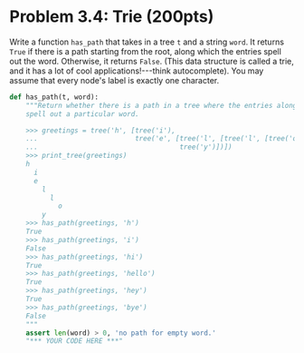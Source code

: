 # Problem 3.4: Trie (200pts)

Write a function `has_path` that takes in a tree `t` and a string `word`. It returns `True` if there is a path starting from the root, along which the entries spell out the word. Otherwise, it returns `False`. (This data structure is called a trie, and it has a lot of cool applications!---think autocomplete). You may assume that every node's label is exactly one character.

```python
def has_path(t, word):
    """Return whether there is a path in a tree where the entries along the path
    spell out a particular word.

    >>> greetings = tree('h', [tree('i'),
    ...                        tree('e', [tree('l', [tree('l', [tree('o')])]),
    ...                                   tree('y')])])
    >>> print_tree(greetings)
    h
      i
      e
        l
          l
            o
        y
    >>> has_path(greetings, 'h')
    True
    >>> has_path(greetings, 'i')
    False
    >>> has_path(greetings, 'hi')
    True
    >>> has_path(greetings, 'hello')
    True
    >>> has_path(greetings, 'hey')
    True
    >>> has_path(greetings, 'bye')
    False
    """
    assert len(word) > 0, 'no path for empty word.'
    "*** YOUR CODE HERE ***"
```
